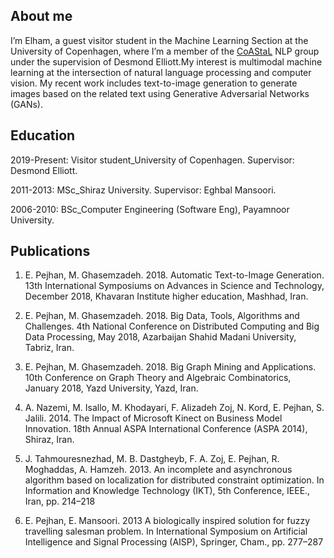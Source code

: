 ## About me

I’m Elham, a guest visitor student in the Machine Learning Section at the University of Copenhagen, where I’m a member of the [CoAStaL](https://coastalcph.github.io/) NLP group under the supervision of Desmond Elliott.My interest is multimodal machine learning at the intersection of natural language processing and computer vision. My recent work includes text-to-image generation to generate images based on the related text using Generative Adversarial Networks (GANs). 

## Education
   
2019-Present: Visitor student_University of Copenhagen. Supervisor: Desmond Elliott.
             
2011-2013: MSc_Shiraz University. Supervisor: Eghbal Mansoori.
             
2006-2010: BSc_Computer Engineering (Software Eng), Payamnoor University. 

## Publications

1. E. Pejhan, M. Ghasemzadeh. 2018. Automatic Text-to-Image Generation. 13th International Symposiums on Advances in         Science and Technology, December 2018, Khavaran Institute higher education, Mashhad, Iran.

2. E. Pejhan, M. Ghasemzadeh. 2018. Big Data, Tools, Algorithms and Challenges. 4th National Conference on Distributed Computing and Big Data Processing, May 2018, Azarbaijan Shahid Madani University, Tabriz, Iran.

3. E. Pejhan, M. Ghasemzadeh. 2018. Big Graph Mining and Applications. 10th Conference on Graph Theory and Algebraic Combinatorics, January 2018, Yazd University, Yazd, Iran.

4. A. Nazemi, M. Isallo, M. Khodayari, F. Alizadeh Zoj, N. Kord, E. Pejhan, S. Jalili. 2014. The Impact of Microsoft Kinect on Business Model Innovation. 18th Annual ASPA International Conference (ASPA 2014), Shiraz, Iran.

5. J. Tahmouresnezhad, M. B. Dastgheyb, F. A. Zoj, E. Pejhan, R. Moghaddas, A. Hamzeh. 2013. An incomplete and asynchronous algorithm based on localization for distributed constraint optimization. In Information and Knowledge Technology (IKT), 5th Conference, IEEE., Iran, pp. 214–218

6. E. Pejhan, E. Mansoori. 2013 A biologically inspired solution for fuzzy travelling salesman problem. In International Symposium on Artificial Intelligence and Signal Processing (AISP), Springer, Cham., pp. 277–287
   

